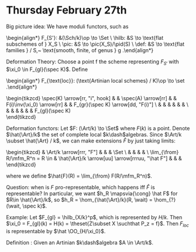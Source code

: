 # Thursday February 27th

Big picture idea:
We have moduli functors, such as

\begin{align*}
F_{S'}: &(\Sch/k)\op \to \Set \\
\hilb: &S \to \text{flat subschemes of } X_S \\
\pic: &S \to \pic(X_S)/\pid(S) \\
\def: &S \to \text{flat families } / S,~ \text{smooth, finite, of genus } g
.\end{align*}


Deformation Theory:
Choose a point f the scheme representing $F_{S'}$ with $\xi_0 \in F_{gl}(\spec K)$.
Define 

\begin{align*}
F_{\text{loc}}: (\text{Artinian local schemes} / K)\op \to \set
.\end{align*}

\begin{tikzcd}
\spec(K) \arrow[rr, "i", hook] &  & \spec(A) \arrow[rr] &  & F(i)\inv(\xi_0) \arrow[rr] &  & F_{gr}(\spec K) \arrow[dd, "F(i)"] \\
                               &  &                     &  &                            &  &                                    \\
                               &  &                     &  &                            &  & F_{gl}(\spec K)                   
\end{tikzcd}

Deformation functors:
Let $F: (\Art/k) \to \Set$ where $F(k)$ is a point.
Denote $\hat{\Art}/k$ the set of complete local $k\dash$algebras.
Since $\Art/k \subset \hat{\Art} / k$, we can make extensions $\hat F$ by just taking limits:

\begin{tikzcd}
                                & \Art/k \arrow[rrr, "F"]                         &  &  & \Set \\
                                &                                                 &  &  &      \\
\lim_{\from} R/\mfm_R^n = R \in & \hat{\Art}/k \arrow[uu] \arrow[rrruu, "\hat F"] &  &  &     
\end{tikzcd}

where we define $\hat{F}(R) = \lim_{\from} F(R/\mfm_R^n)$.

Question: when is $F$ pro-representable, which happens iff $\hat F$ is representable?
In particular, we want $h_R \mapsvia{\cong} \hat F$ for $R\in \hat{\Art}/k$, so $h_R = \hom_{\hat{\Art}/k}(R, \wait) = \hom_{?}(\wait, \spec k)$.

Example:
Let $F_{gl} = \hilb_{X/k}^p$, which is represented by $H/k$.
Then $\xi_0 = F_{gl}(k) = H(k) = \theset{Z\subset X \suchthat P_z = f}$.
Then $F_{loc}$ is representable by $\hat \OO_{H/\xi_0}$.

Definition
: Given an Artinian $k\dash$algebra $A \in \Art/k$.
